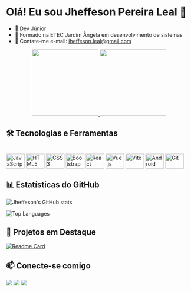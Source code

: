 # Olá! Eu sou Jheffeson Pereira Leal 👋

- 🔭 Dev Júnior
- 🌱 Formado na ETEC Jardim Ângela em desenvolvimento de sistemas
- 💬 Contate-me e-mail: jheffeson.leal@gmail.com

<div align="center">
  <a href="https://github.com/jheffeson">
    <img height="180em" src="https://github-readme-stats.vercel.app/api?username=jheffeson&show_icons=true&theme=radical&include_all_commits=true&count_private=true"/>
    <img height="180em" src="https://github-readme-stats.vercel.app/api/top-langs/?username=jheffeson&layout=compact&langs_count=7&theme=dracula&hide=php"/>
  </a>
</div>

## 🛠️ Tecnologias e Ferramentas

<div style="display: inline_block"><br>
  <img align="center" alt="JavaScript" height="40" width="50" src="https://cdn.jsdelivr.net/gh/devicons/devicon/icons/javascript/javascript-original.svg">
  <img align="center" alt="HTML5" height="40" width="50" src="https://cdn.jsdelivr.net/gh/devicons/devicon/icons/html5/html5-original.svg">
  <img align="center" alt="CSS3" height="40" width="50" src="https://cdn.jsdelivr.net/gh/devicons/devicon/icons/css3/css3-original.svg">
  <img align="center" alt="Bootstrap" height="40" width="50" src="https://cdn.jsdelivr.net/gh/devicons/devicon/icons/bootstrap/bootstrap-original.svg">
  <img align="center" alt="React" height="40" width="50" src="https://cdn.jsdelivr.net/gh/devicons/devicon/icons/react/react-original.svg">
  <img align="center" alt="Vue.js" height="40" width="50" src="https://cdn.jsdelivr.net/gh/devicons/devicon/icons/vuejs/vuejs-original.svg">
  <img align="center" alt="Vite" height="40" width="50" src="https://cdn.jsdelivr.net/gh/devicons/devicon/icons/vitejs/vitejs-original.svg">
  <img align="center" alt="Android" height="40" width="50" src="https://cdn.jsdelivr.net/gh/devicons/devicon/icons/android/android-original.svg">
  <img align="center" alt="Git" height="40" width="50" src="https://cdn.jsdelivr.net/gh/devicons/devicon/icons/git/git-original.svg">
</div>

## 📊 Estatísticas do GitHub

![Jheffeson's GitHub stats](https://github-readme-stats.vercel.app/api?username=jheffeson&show_icons=true&theme=radical)

![Top Languages](https://github-readme-stats.vercel.app/api/top-langs/?username=jheffeson&layout=compact&theme=dracula)

## 🌟 Projetos em Destaque

[![Readme Card](https://github-readme-stats.vercel.app/api/pin/?username=jheffeson&repo=seu-repositorio&theme=radical)](https://github.com/jheffeson/seu-repositorio)

## 📫 Conecte-se comigo

<div> 
  <a href="mailto:jheffeson.leal@gmail.com"><img src="https://img.shields.io/badge/Gmail-D14836?style=for-the-badge&logo=gmail&logoColor=white" target="_blank"></a>
  <a href="https://www.linkedin.com/in/jheffeson-pereira-leal-321927198/" target="_blank"><img src="https://img.shields.io/badge/-LinkedIn-%230077B5?style=for-the-badge&logo=linkedin&logoColor=white" target="_blank"></a> 
  <a href="https://github.com/jheffeson" target="_blank"><img src="https://img.shields.io/badge/GitHub-100000?style=for-the-badge&logo=github&logoColor=white" target="_blank"></a>
</div>
